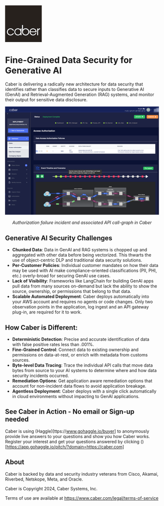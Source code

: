 ![CaberLogo.png](/profile/CaberLogo.png)


# Fine-Grained Data Security for Generative AI 

Caber is delivering a radically new architecture for data security that identifies rather than classifies data to secure inputs to Generative AI (GenAI) and Retrieval-Augmented Generation (RAG) systems, and monitor their output for sensitive data disclosure.

![Screen Shot](/profile/cytoscape_1280_900.png)
*<p align="center">Authorization failure incident and associated API call-graph in Caber</p>*

## Generative AI Security Challenges

- **Chunked Data**: Data in GenAI and RAG systems is chopped up and aggregated with other data before being vectorized.  This thwarts the use of object-centric DLP and traditional data security solutions.
- **Per-Customer Policies**: Individual customer mandates on how their data may be used with AI make compliance-oriented classifications (PII, PHI, etc.) overly-broad for securing GenAI use cases.
- **Lack of Visibility**: Frameworks like LangChain for building GenAI apps pull data from many sources on-demand but lack the ability to show the source, ownership, or permissions that belong to that data.
- **Scalable Automated Deployment**: Caber deploys automatically into your AWS account and requires no agents or code changes. Only two observation points in the application, log ingest and an API gateway plug-in, are required for it to work. 

## How Caber is Different:
- **Deterministic Detection**: Precise and accurate identification of data with false positive rates less than .001%.
- **Fine-Grained Control**: Connect data to existing ownership and permissions on data-at-rest, or enrich with metadata from customs sources.
- **Byte-level Data Tracing**: Trace the individual API calls that move data bytes from source to your AI systems to determine where and how data security incidents occurred.
- **Remediation Options**: Get application aware remediation options that account for non-incident data flows to avoid application breakage.
- **Agentless Deployment**: Caber deploys with a single click automatically in cloud environments without impacting to GenAI applications.

## See Caber in Action - No email or Sign-up needed
Caber is using (Haggle)[ttps://www.gohaggle.io/buyer] to anonymously provide live answers to your questions and show you how Caber works.  Register your interest and get your questions answered by clicking ()[https://app.gohaggle.io/pitch/?domain=https://caber.com]

## About
Caber is backed by data and security industry veterans from Cisco, Akamai, Riverbed, Netskope, Meta, and Oracle.

Caber is Copyright 2024, Caber Systems, Inc.

Terms of use are available at https://www.caber.com/legal/terms-of-service
